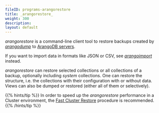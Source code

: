 ```yaml
---
fileID: programs-arangorestore
title: _arangorestore_
weight: 300
description: 
layout: default
---
```

_arangorestore_ is a command-line client tool to restore backups created by
[_arangodump_](../arangodump/) to
[ArangoDB servers](../arangodb-server/).

If you want to import data in formats like JSON or CSV, see
[_arangoimport_](../arangoimport/) instead.

_arangorestore_ can restore selected collections or all collections of a backup,
optionally including _system_ collections. One can restore the structure, i.e.
the collections with their configuration with or without data.
Views can also be dumped or restored (either all of them or selectively).

{{% hints/tip %}}
In order to speed up the _arangorestore_ performance in a Cluster environment,
the [Fast Cluster Restore](programs-arangorestore-fast-cluster-restore)
procedure is recommended.
{{% /hints/tip %}}
